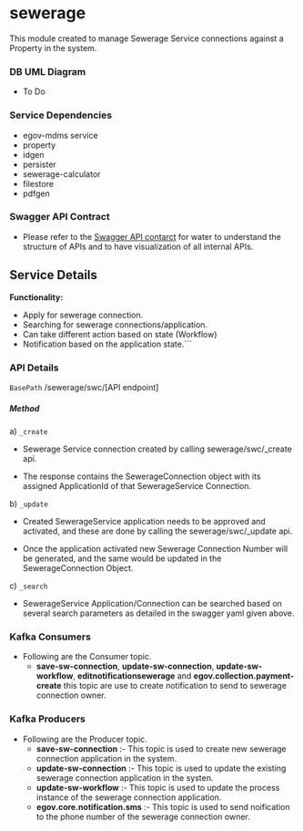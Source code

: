 # sewerage
This module created to manage Sewerage Service connections against a Property in the system.

### DB UML Diagram
- To Do

### Service Dependencies
- egov-mdms service
- property
- idgen
- persister
- sewerage-calculator
- filestore
- pdfgen

### Swagger API Contract

- Please refer to the [Swagger API contarct](https://app.swaggerhub.com/apis/egov-foundation/Water-Sewerage-1.0/1.0.0#/free) for water to understand the structure of APIs and to have visualization of all internal APIs.

## Service Details

**Functionality:**
- Apply for sewerage connection.
- Searching for sewerage connections/application.
- Can take different action based on state (Workflow) 
- Notification based on the application state.```

### API Details

`BasePath` /sewerage/swc/[API endpoint]

##### Method

a) `_create`

   - Sewerage Service connection created by calling sewerage/swc/_create api.
   
   - The response contains the SewerageConnection object with its assigned ApplicationId of that SewerageService Connection.
   
b) `_update`

  -  Created SewerageService application needs to be approved and activated, and these are done by calling the sewerage/swc/_update api.
  
  - Once the application activated new Sewerage Connection Number will be generated, and the same would be updated in the SewerageConnection Object.

c) `_search`

   -  SewerageService Application/Connection  can be searched based on several search parameters as detailed in the swagger yaml given above.

### Kafka Consumers

- Following are the Consumer topic.
    - **save-sw-connection**, **update-sw-connection**, **update-sw-workflow**, **editnotificationsewerage** and **egov.collection.payment-create** this topic are use to create notification to send to sewerage connection owner.
### Kafka Producers
- Following are the Producer topic.
    - **save-sw-connection** :- This topic is used to create new sewerage connection application in the system.
    - **update-sw-connection** :- This topic is used to update the existing sewerage connection application in the systen.
    - **update-sw-workflow** :- This topic is used to update the process instance of the sewerage connection application.
    - **egov.core.notification.sms** :- This topic is used to send noification to the phone number of the sewerage connection owner.